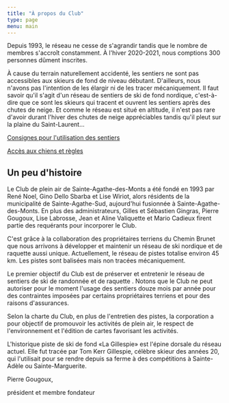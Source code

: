 ```yaml
---
title: "À propos du Club"
type: page
menu: main
---
```


Depuis 1993, le réseau ne cesse de s'agrandir tandis que le nombre de membres s'accroît constamment. À l'hiver 2020-2021, nous comptions 300 personnes dûment inscrites. 



À cause du terrain naturellement accidenté, les sentiers ne sont pas accessibles aux skieurs de fond de niveau débutant. D'ailleurs, nous n'avons pas l'intention de les élargir ni de les tracer mécaniquement. Il faut savoir qu'il s'agit d'un réseau de sentiers de ski de fond nordique, c'est-à-dire que ce sont les skieurs qui tracent et ouvrent les sentiers après des chutes de neige. Et comme le réseau est situé en altitude, il n'est pas rare d'avoir durant l'hiver des chutes de neige appréciables tandis qu'il pleut sur la plaine du Saint-Laurent...



[Consignes pour l'utilisation des sentiers](/affiche%20consignes.pdf)

[Accès aux chiens et règles](/affiche%20Chiens.pdf)


## Un peu d'histoire


Le Club de plein air de Sainte-Agathe-des-Monts a été fondé en 1993 par René Noel, Gino Dello Sbarba et Lise Wiriot, alors résidents de la municipalité de Sainte-Agathe-Sud, aujourd'hui fusionnée à Sainte-Agathe-des-Monts. En plus des administrateurs, Gilles et Sébastien Gingras, Pierre Gougoux, Lise Labrosse, Jean et Aline Valiquette et Mario Cadieux firent partie des requérants pour incorporer le Club.



C'est grâce à la collaboration des propriétaires terriens du Chemin Brunet que nous arrivons à développer et maintenir un réseau de ski nordique et de raquette aussi unique. Actuellement, le réseau de pistes totalise environ 45 km. Les pistes sont balisées mais non tracées mécaniquement.



Le premier objectif du Club est de préserver et entretenir le réseau de sentiers de ski de randonnée et de raquette . Notons que le Club ne peut autoriser pour le moment l'usage des sentiers douze mois par année pour des contraintes imposées par certains propriétaires terriens et pour des raisons d'assurances.

 

Selon la charte du Club, en plus de l'entretien des pistes, la corporation a pour objectif de promouvoir les activités de plein air, le respect de l'environnement et l'édition de cartes favorisant les activités.



L'historique piste de ski de fond «La Gillespie» est l'épine dorsale du réseau actuel. Elle fut tracée par Tom Kerr Gillespie, célèbre skieur des années 20, qui l'utilisait pour se rendre depuis sa ferme à des compétitions à Sainte-Adèle ou Sainte-Marguerite.



Pierre Gougoux, 

président et membre fondateur
